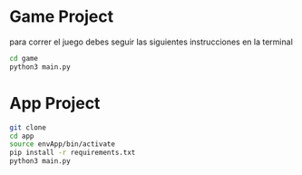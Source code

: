 # Game Project

para correr el juego debes seguir las siguientes instrucciones en la terminal

```sh 
cd game
python3 main.py
```

# App Project

```sh 
git clone
cd app
source envApp/bin/activate
pip install -r requirements.txt
python3 main.py
```